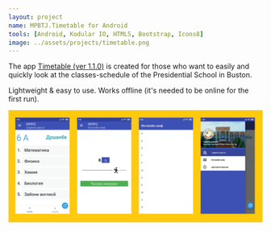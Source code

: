 ```yaml
---
layout: project
name: MPBTJ.Timetable for Android
tools: [Android, Kodular IO, HTML5, Bootstrap, Icons8]
image: ../assets/projects/timetable.png
---
```


The app <a href="https://drive.google.com/file/d/1vIfyLSzQ0E0MgrivsPdqqw9VLU7HcAYy/view?usp=sharing" target="_blank" rel="noopener noreferrer nofollow external">Timetable (ver 1.1.0)</a> is created for those who want to easily and quickly look at the classes-schedule of the Presidential School in Buston.

Lightweight & easy to use. Works offline (it's needed to be online for the first run).

<img class="w-100 mt-5" src="/assets/projects/timetable_demo.png" alt="Timetable demo">